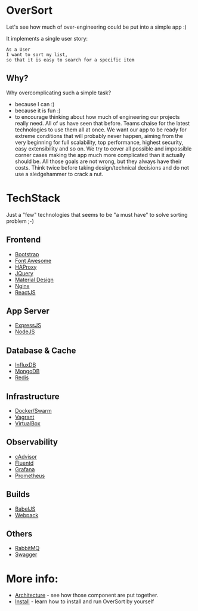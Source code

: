 
# OverSort
Let's see how much of over-engineering could be put into a simple app :)

It implements a single user story:
```
As a User
I want to sort my list,
so that it is easy to search for a specific item
```
## Why?
Why overcomplicating such a simple task?
- because I can :)
- because it is fun :)
- to encourage thinking about how much of engineering our projects really need. All of us have seen that before. Teams chaise for the latest technologies to use them all at once. We want our app to be ready for extreme conditions that will probably never happen, aiming from the very beginning for full scalability, top performance, highest security, easy extensibility and so on. We try to cover all possible and impossible corner cases making the app much more complicated than it actually should be. All those goals are not wrong, but they always have their costs. Think twice before taking design/technical decisions and do not use a sledgehammer to crack a nut.

# TechStack
Just a "few" technologies that seems to be "a must have" to solve sorting problem ;-)

## Frontend
- [Bootstrap](https://getbootstrap.com/)
- [Font Awesome](https://fontawesome.com/)
- [HAProxy](http://www.haproxy.org/)
- [JQuery](https://jquery.com/)
- [Material Design](https://material.io/)
- [Nginx](https://www.nginx.com/)
- [ReactJS](https://reactjs.org/)

## App Server
- [ExpressJS](https://expressjs.com/)
- [NodeJS](https://nodejs.org)

## Database & Cache
- [InfluxDB](https://www.influxdata.com/)
- [MongoDB](https://www.mongodb.com/)
- [Redis](https://redis.io/)

## Infrastructure
- [Docker/Swarm](https://www.docker.com/)
- [Vagrant](https://www.vagrantup.com/)
- [VirtualBox](https://www.virtualbox.org/)

## Observability
- [cAdvisor](https://github.com/google/cadvisor)
- [Fluentd](https://www.fluentd.org/)
- [Grafana](https://grafana.com/)
- [Prometheus](https://prometheus.io/)

## Builds
- [BabelJS](https://babeljs.io/)
- [Webpack](https://webpack.js.org/)

## Others
- [RabbitMQ](https://www.rabbitmq.com/)
- [Swagger](https://swagger.io/)

# More info:
 - [Architecture](docs/architecture.md) - see how those component are put together.
 - [Install](docs/install.md) - learn how to install and run OverSort by yourself
